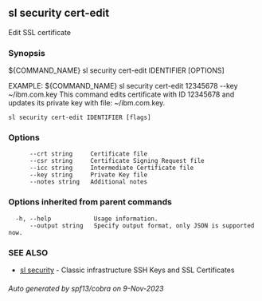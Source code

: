 ## sl security cert-edit

Edit SSL certificate

### Synopsis

${COMMAND_NAME} sl security cert-edit IDENTIFIER [OPTIONS]

EXAMPLE:
   ${COMMAND_NAME} sl security cert-edit 12345678 --key ~/ibm.com.key 
   This command edits certificate with ID 12345678 and updates its private key with file: ~/ibm.com.key.

```
sl security cert-edit IDENTIFIER [flags]
```

### Options

```
      --crt string     Certificate file
      --csr string     Certificate Signing Request file
      --icc string     Intermediate Certificate file
      --key string     Private Key file
      --notes string   Additional notes
```

### Options inherited from parent commands

```
  -h, --help            Usage information.
      --output string   Specify output format, only JSON is supported now.
```

### SEE ALSO

* [sl security](sl_security.md)	 - Classic infrastructure SSH Keys and SSL Certificates

###### Auto generated by spf13/cobra on 9-Nov-2023
